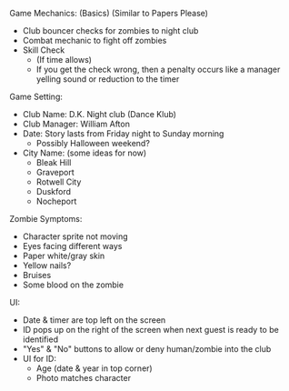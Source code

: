Game Mechanics: (Basics)
(Similar to Papers Please)
- Club bouncer checks for zombies to night club
- Combat mechanic to fight off zombies
- Skill Check
  - (If time allows)
  - If you get the check wrong, then a penalty occurs like a manager yelling sound or reduction to the timer


Game Setting:
- Club Name: D.K. Night club (Dance Klub)
- Club Manager: William Afton
- Date: Story lasts from Friday night to Sunday morning
  - Possibly Halloween weekend?
- City Name: (some ideas for now)
  - Bleak Hill
  - Graveport
  - Rotwell City
  - Duskford
  - Nocheport


Zombie Symptoms:
- Character sprite not moving
- Eyes facing different ways
- Paper white/gray skin
- Yellow nails?
- Bruises
- Some blood on the zombie


UI:
- Date & timer are top left on the screen
- ID pops up on the right of the screen when next guest is ready to be identified
- "Yes" & "No" buttons to allow or deny human/zombie into the club
- UI for ID:
  - Age (date & year in top corner)
  - Photo matches character

